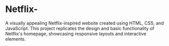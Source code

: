 # Netflix-
A visually appealing Netflix-inspired website created using HTML, CSS, and JavaScript. This project replicates the design and basic functionality of Netflix's homepage, showcasing responsive layouts and interactive elements.
